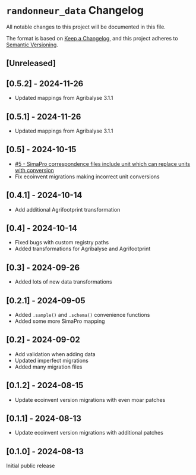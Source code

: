 # `randonneur_data` Changelog

All notable changes to this project will be documented in this file.

The format is based on [Keep a Changelog](https://keepachangelog.com/en/1.0.0/),
and this project adheres to [Semantic Versioning](https://semver.org/spec/v2.0.0.html).

## [Unreleased]

## [0.5.2] - 2024-11-26

* Updated mappings from Agribalyse 3.1.1

## [0.5.1] - 2024-11-26

* Updated mappings from Agribalyse 3.1.1

## [0.5] - 2024-10-15

* [#5 - SimaPro correspondence files include unit which can replace units with conversion](https://github.com/brightway-lca/randonneur_data/issues/5)
* Fix ecoinvent migrations making incorrect unit conversions

## [0.4.1] - 2024-10-14

* Add additional Agrifootprint transformation

## [0.4] - 2024-10-14

* Fixed bugs with custom registry paths
* Added transformations for Agribalyse and Agrifootprint

## [0.3] - 2024-09-26

* Added lots of new data transformations

## [0.2.1] - 2024-09-05

* Added `.sample()` and `.schema()` convenience functions
* Added some more SimaPro mapping

## [0.2] - 2024-09-02

* Add validation when adding data
* Updated imperfect migrations
* Added many migration files

## [0.1.2] - 2024-08-15

* Update ecoinvent version migrations with even moar patches

## [0.1.1] - 2024-08-13

* Update ecoinvent version migrations with additional patches

## [0.1.0] - 2024-08-13

Initial public release
